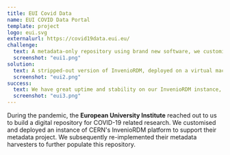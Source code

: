 ```yaml
---
title: EUI Covid Data
name: EUI COVID Data Portal
template: project
logo: eui.svg
externalurl: https://covid19data.eui.eu/
challenge:
  text: A metadata-only repository using brand new software, we customised a few components to better suit EUI's needs.
  screenshot: "eui1.png"
solution:
  text: A stripped-out version of InvenioRDM, deployed on a virtual machine hosted by us and themed, customised for EUI. The harvesters were re-written from R to Python, with great improvements to code reuse and a data pipeline to improve metadata quality.
  screenshot: "eui2.png"
success:
  text: We have great uptime and stability on our InvenioRDM instance, which has seen research use for a number of years. We've successfully migrated through various InvenioRDM versions to maintain support and gain features.
  screenshot: "eui3.png"
---
```


During the pandemic, the **European University Institute** reached out to us to build a digital repository for COVID-19 related research.  We customised and deployed an instance of CERN's InvenioRDM platform to support their metadata project. We subsequently re-implemented their metadata harvesters to further populate this repository.
